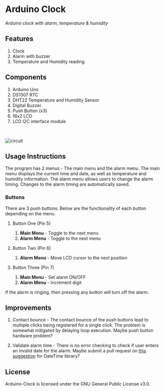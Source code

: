 # Arduino Clock

_Arduino clock with alarm, temperature & humidity_

## Features

1. Clock 
2. Alarm with buzzer
3. Temperature and Humidity reading

## Components

1. Arduino Uno
2. DS1307 RTC
3. DHT22 Temperature and Humidity Sensor
4. Digital Buzzer
5. Push Button (x3)
6. 16x2 LCD
7. LCD I2C interface module

<br>

![circuit](https://user-images.githubusercontent.com/39665412/72229989-91ed7100-35ed-11ea-9246-1fcbcc2185cb.png)

## Usage Instructions

The program has 2 menus - The main menu and the alarm menu. The main menu displays the current time and date, as well as temperature and humidity information. The alarm menu allows users to change the alarm timing. Changes to the alarm timing are automatically saved.

### Buttons

There are 3 push buttons. Below are the functionality of each button depending on the menu.

1. Button One (Pin 5)
    1. __Main Menu__ - Toggle to the next menu
    2. __Alarm Menu__ - Toggle to the next menu

2. Button Two (Pin 6)
    1. __Alarm Menu__ - Move LCD cursor to the next position

3. Button Three (Pin 7)
    1. __Main Menu__ - Set alarm ON/OFF
    2. __Alarm Menu__ - Increment digit

If the alarm is ringing, then pressing any button will turn off the alarm.

## Improvements

1. Contact bounce - The contact bounce of the push buttons lead to multiple clicks being registered for a single click. The problem is somewhat mitigated by delaying loop execution. Maybe push button hardware problem?

2. Validate alarm time - There is no error checking to check if user enters an invalid date for the alarm. Maybe submit a pull request on [this suggestion](https://github.com/adafruit/RTClib/issues/127) for DateTime library?

## License

Arduino-Clock is licensed under the GNU General Public License v3.0.